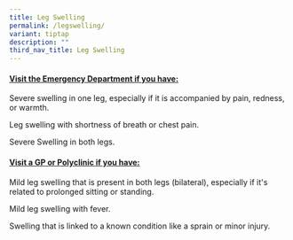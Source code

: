 ```yaml
---
title: Leg Swelling
permalink: /legswelling/
variant: tiptap
description: ""
third_nav_title: Leg Swelling
---
```

<h4><strong><u>Visit the Emergency Department if you have:</u></strong></h4>
<p>Severe swelling in one leg, especially if it is accompanied by pain, redness,
or warmth.</p>
<p>Leg swelling with shortness of breath or chest pain.</p>
<p>Severe Swelling in both legs.</p>
<p></p>
<h4><strong><u>Visit a GP or Polyclinic if you have:</u></strong></h4>
<p>Mild leg swelling that is present in both legs (bilateral), especially
if it's related to prolonged sitting or standing.</p>
<p>Mild leg swelling with fever.</p>
<p>Swelling that is linked to a known condition like a sprain or minor injury.</p>
<p></p>